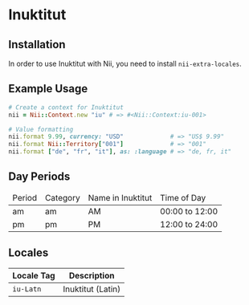 <!-- This file has been generated. Source: languages/_template.md.erb -->

# Inuktitut

## Installation

In order to use Inuktitut with Nii, you need to install `nii-extra-locales`.

## Example Usage

``` ruby
# Create a context for Inuktitut
nii = Nii::Context.new "iu" # => #<Nii::Context:iu-001>

# Value formatting
nii.format 9.99, currency: "USD"             # => "US$ 9.99"
nii.format Nii::Territory["001"]             # => "001"
nii.format ["de", "fr", "it"], as: :language # => "de, fr, it"
```

## Day Periods


<table>
  <thead>
    <tr>
      <td>Period</td>
      <td>Category</td>
      <td>Name in Inuktitut</td>
      <td>Time of Day</td>
    </tr>
  </thead>
  <tbody>
    <tr>
      <td>am</td>
      <td>am</td>
      <td>AM</td>
      <td>00:00 to 12:00</td>
    </tr>
    <tr>
      <td>pm</td>
      <td>pm</td>
      <td>PM</td>
      <td>12:00 to 24:00</td>
    </tr>
  </tbody>
</table>



## Locales

<table>
  <thead>
    <tr>
      <th>Locale Tag</th>
      <th>Description</th>
    </tr>
  </thead>
  <tbody>
    <tr>
      <td><code>iu-Latn</code></td>
      <td>Inuktitut (Latin)</td>
    </tr>
  </tbody>
</table>

